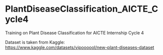# PlantDiseaseClassification_AICTE_Cycle4
Training on Plant Disease Classification for AICTE Internship Cycle 4

Dataset is taken from Kaggle:
https://www.kaggle.com/datasets/vipoooool/new-plant-diseases-dataset
